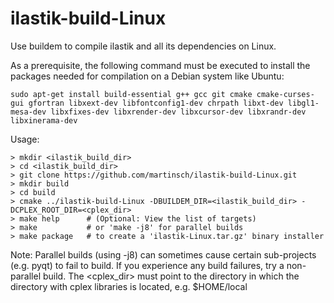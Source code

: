 ilastik-build-Linux
===================

Use buildem to compile ilastik and all its dependencies on Linux. 

As a prerequisite, the following command must be executed to install the packages needed for compilation on a Debian system like Ubuntu:
```
sudo apt-get install build-essential g++ gcc git cmake cmake-curses-gui gfortran libxext-dev libfontconfig1-dev chrpath libxt-dev libgl1-mesa-dev libxfixes-dev libxrender-dev libxcursor-dev libxrandr-dev libxinerama-dev
```


Usage:

```
> mkdir <ilastik_build_dir>
> cd <ilastik_build_dir>
> git clone https://github.com/martinsch/ilastik-build-Linux.git
> mkdir build
> cd build
> cmake ../ilastik-build-Linux -DBUILDEM_DIR=<ilastik_build_dir> -DCPLEX_ROOT_DIR=<cplex_dir>
> make help      # (Optional: View the list of targets)
> make           # or 'make -j8' for parallel builds
> make package   # to create a 'ilastik-Linux.tar.gz' binary installer
```

Note: Parallel builds (using -j8) can sometimes cause certain sub-projects (e.g. pyqt) to fail to build.  If you experience any build failures, try a non-parallel build.
The <cplex_dir> must point to the directory in which the directory with cplex libraries is located, e.g. $HOME/local
